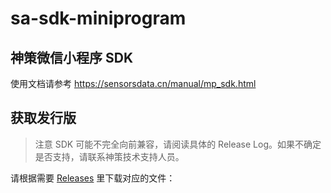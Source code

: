 # sa-sdk-miniprogram
## 神策微信小程序 SDK

使用文档请参考 https://sensorsdata.cn/manual/mp_sdk.html



## 获取发行版

> 注意 SDK 可能不完全向前兼容，请阅读具体的 Release Log。如果不确定是否支持，请联系神策技术支持人员。
 
请根据需要 [Releases](https://github.com/sensorsdata/sa-sdk-miniprogram/releases) 里下载对应的文件：
